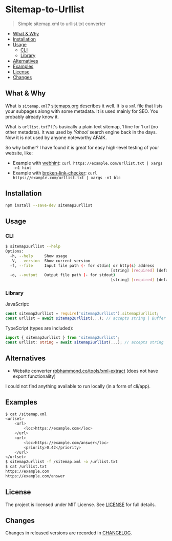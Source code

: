 # Sitemap-to-Urllist

> Simple sitemap.xml to urllist.txt converter

<!-- toc -->

- [What & Why](#what--why)
- [Installation](#installation)
- [Usage](#usage)
  - [CLI](#cli)
  - [Library](#library)
- [Alternatives](#alternatives)
- [Examples](#examples)
- [License](#license)
- [Changes](#changes)

<!-- tocstop -->

## What & Why

What is `sitemap.xml`?
[sitemaps.org](https://www.sitemaps.org/protocol.html) describes it well.
It is a `xml` file that lists your subpages along with some metadata.
It is used mainly for SEO.
You probably already know it.

What is `urllist.txt`?
It's basically a plain text sitemap, 1 line for 1 url (no other metadata).
It was used by *Yahoo!* search engine back in the days.
Now it is not used by anyone noteworthy AFAIK.

So why bother?
I have found it is great for easy high-level testing of your website, like:

- Example with [webhint](https://github.com/webhintio/hint#readme):
  `curl https://example.com/urllist.txt | xargs -n1 hint`
- Example with [broken-link-checker](https://github.com/stevenvachon/broken-link-checker#readme):
  `curl https://example.com/urllist.txt | xargs -n1 blc`

## Installation

```sh
npm install --save-dev sitemap2urllist
```

## Usage

### CLI

```sh
$ sitemap2urllist --help
Options:
  -h, --help     Show usage                                            [boolean]
  -V, --version  Show current version                                  [boolean]
  -f, --file     Input file path (- for stdin) or http(s) address
                                              [string] [required] [default: "-"]
  -o, --output   Output file path (- for stdout)
                                              [string] [required] [default: "-"]
```

### Library

JavaScript:

```js
const sitemap2urllist = require('sitemap2urllist').sitemap2urllist;
const urllist = await sitemap2urllist(...); // accepts string | Buffer | URL
```

TypeScript (types are included):

```ts
import { sitemap2urllist } from 'sitemap2urllist';
const urllist: string = await sitemap2urllist(...); // accepts string | Buffer | URL
```

## Alternatives

- Website converter
  [robhammond.co/tools/xml-extract](https://robhammond.co/tools/xml-extract)
  (does not have export functionality)

I could not find anything available to run locally (in a form of cli/app).

## Examples

```sh
$ cat /sitemap.xml
<urlset>
    <url>
        <loc>https://example.com</loc>
    </url>
    <url>
        <loc>https://example.com/answer</loc>
        <priority>0.42</priority>
    </url>
</urlset>
$ sitemap2urllist -f /sitemap.xml -o /urllist.txt
$ cat /urllist.txt
https://example.com
https://example.com/answer
```

## License

The project is licensed under MIT License.
See [LICENSE](./LICENSE.txt) for full details.

## Changes

Changes in released versions are recorded in [CHANGELOG](./CHANGELOG.md).
